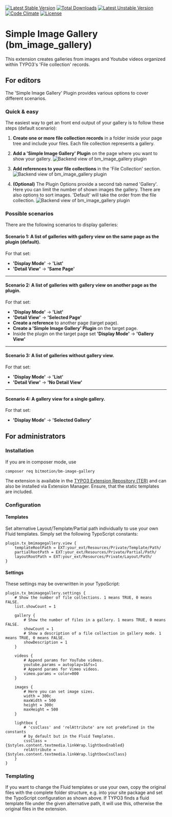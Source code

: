 [![Latest Stable Version](https://poser.pugx.org/bitmotion/bm-image-gallery/v/stable)](https://packagist.org/packages/bitmotion/bm-image-gallery)
[![Total Downloads](https://poser.pugx.org/bitmotion/bm-image-gallery/downloads)](https://packagist.org/packages/bitmotion/bm-image-gallery)
[![Latest Unstable Version](https://poser.pugx.org/bitmotion/bm-image-gallery/v/unstable)](https://packagist.org/packages/bitmotion/auth0)
[![Code Climate](https://codeclimate.com/github/bitmotion/typo3-image-gallery/badges/gpa.svg)](https://codeclimate.com/github/bitmotion/typo3-image-gallery)
[![License](https://poser.pugx.org/bitmotion/bm-image-gallery/license)](https://packagist.org/packages/bitmotion/bm-image-gallery)

# Simple Image Gallery (bm_image_gallery)

This extension creates galleries from images and Youtube videos 
organized within TYPO3's 'File collection' records.

## For editors

The 'Simple Image Gallery' Plugin provides various options to 
cover different scenarios. 

### Quick & easy
The easiest way to get an front end output of your gallery is 
to follow these steps (default scenario): 

1. **Create one or more file collection records** in a folder 
inside your page tree and include your files. Each file collection 
represents a gallery.
2. **Add a 'Simple Image Gallery' Plugin** on the page where you
want to show your gallery.
![Backend view of bm_image_gallery plugin](https://www.bitmotion.de/fileadmin/github/bm-image-gallery/bm_image_gallery-add-plugin.png "Add a 'Simple Image Gallery' plugin to a page")

3. **Add references to your file collections** in the 'File Collection' 
section.
![Backend view of bm_image_gallery plugin](https://www.bitmotion.de/fileadmin/github/bm-image-gallery/bm_image_gallery-plugin.png "Backend view of bm_image_gallery plugin for a list")
 
4. **(Optional)** The Plugin Options provide a second tab named 
'Gallery'. Here you can limit the number of shown images the gallery. 
There are also options to sort images. 'Default' will take the order 
from the file collection.
![Backend view of bm_image_gallery plugin](https://www.bitmotion.de/fileadmin/github/bm-image-gallery/bm_image_gallery-plugin-sort-max.png "Backend view of bm_image_gallery plugin for limit number of images and sorting")


### Possible scenarios

There are the following scenarios to display galleries: 

#### Scenario 1: A list of galleries with gallery view on the same page as the plugin (default). 
For that set:      
- **'Display Mode'** -> **'List'**  
- **'Detail View'** -> **'Same Page'**
---
#### Scenario 2: A list of galleries with gallery view on another page as the plugin. 
For that set:   
- **'Display Mode'** -> **'List'**  
- **'Detail View'** -> **'Selected Page'**  
- **Create a reference** to another page (target page).  
- **Create a 'Simple Image Gallery' Plugin** on the target page.  
- Inside the plugin on the target page set **'Display Mode'** -> **'Gallery View'**
---
#### Scenario 3: A list of galleries without gallery view. 
For that set:  
- **'Display Mode'** -> **'List'** 
- **'Detail View'** -> **'No Detail View'**
---
#### Scenario 4: A gallery view for a single gallery. 
For that set:  
- **'Display Mode'** -> **'Selected Gallery'** 


## For administrators

### Installation

If you are in composer mode, use

    composer req bitmotion/bm-image-gallery

The extension is available in the [TYPO3 Extension Repository (TER)](https://extensions.typo3.org/extension/bm_image_gallery/ "bm_image_gallery in TER") 
and can also be installed via Extension Manager. Ensure, that the 
static templates are included.

### Configuration

#### Templates
Set alternative Layout/Template/Partial path individually to use 
your own Fluid templates. Simply set the following TypoScript 
constants:

	plugin.tx_bmimagegallery.view {
		templateRootPath = EXT:your_ext/Resources/Private/Template/Path/
		partialRootPath = EXT:your_ext/Resources/Private/Partial/Path/
		layoutRootPath = EXT:your_ext/Resources/Private/Layout/Path/
	}

#### Settings
These settings may be overwritten in your TypoScript:

	plugin.tx_bmimagegallery.settings {
		# Show the number of file collections. 1 means TRUE, 0 means FALSE.
		list.showCount = 1
	
		gallery {
			# Show the number of files in a gallery. 1 means TRUE, 0 means FALSE.
			showCount = 1
			# Show a description of a file collection in gallery mode. 1 means TRUE, 0 means FALSE.
			showDescription = 1
		}
	
		videos {
			# Append params for YouTube videos.
			youtube.params = autoplay=1&fs=1
			# Append params for Vimeo videos.
			vimeo.params = color=000
		}
		
		images {
			# Here you can set image sizes.
			width = 300c
			maxWidth = 500
			height = 300c
			maxHeight = 500
		}
		
		lightbox {
			# 'cssClass' and 'relAttribute' are not predefined in the constants 
			# by default but in the Fluid Templates.
			cssClass = {$styles.content.textmedia.linkWrap.lightboxEnabled}
			relAttribute = {$styles.content.textmedia.linkWrap.lightboxCssClass}
		}
	}

### Templating

If you want to change the Fluid templates or use your own, copy the 
original files with the complete folder structure, e.g. into your 
site package and set the TypoScript configuration as shown above.
If TYPO3 finds a fluid template file under the given alternative path,
it will use this, otherwise the original files in the extension.